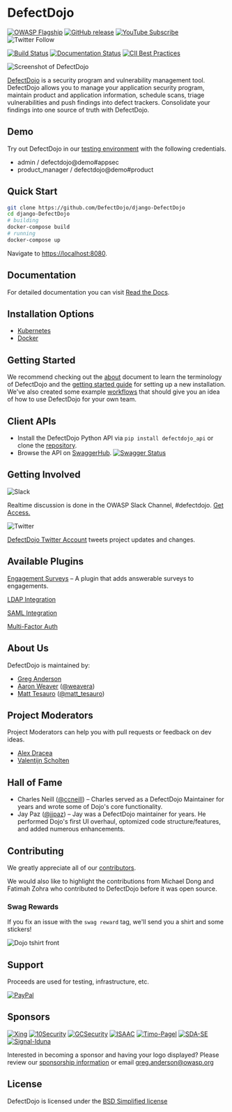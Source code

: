 # DefectDojo

[![OWASP Flagship](https://img.shields.io/badge/owasp-flagship%20project-orange.svg)](https://www.owasp.org/index.php/OWASP_DefectDojo_Project) [![GitHub release](https://img.shields.io/github/release/DefectDojo/django-DefectDojo.svg)](https://github.com/DefectDojo/django-DefectDojo) [![YouTube Subscribe](https://img.shields.io/badge/youtube-subscribe-%23c4302b.svg)](https://www.youtube.com/channel/UCWw9qzqptiIvTqSqhOFuCuQ) ![Twitter Follow](https://img.shields.io/twitter/follow/defectdojo.svg?style=social&label=Follow)

[![Build Status](https://travis-ci.org/DefectDojo/django-DefectDojo.svg?branch=master)](https://travis-ci.org/DefectDojo/django-DefectDojo) [![Documentation Status](https://readthedocs.org/projects/defectdojo/badge/?version=latest)](https://defectdojo.readthedocs.io/en/latest/?badge=latest) [![CII Best Practices](https://bestpractices.coreinfrastructure.org/projects/2098/badge)](https://bestpractices.coreinfrastructure.org/projects/2098)

![Screenshot of DefectDojo](https://raw.githubusercontent.com/DefectDojo/Documentation/master/doc/img/screenshot1.png)

[DefectDojo](https://www.defectdojo.org/) is a security program and
vulnerability management tool.
DefectDojo allows you to manage your application security program, maintain
product and application information, schedule scans, triage vulnerabilities and
push findings into defect trackers.
Consolidate your findings into one source of truth with DefectDojo.

## Demo

Try out DefectDojo in our
[testing environment](https://defectdojo.herokuapp.com/) with the following
credentials.

* admin / defectdojo@demo#appsec
* product_manager / defectdojo@demo#product

## Quick Start

```sh
git clone https://github.com/DefectDojo/django-DefectDojo
cd django-DefectDojo
# building
docker-compose build
# running
docker-compose up
```

Navigate to <https://localhost:8080>.

## Documentation

For detailed documentation you can visit
[Read the Docs](https://defectdojo.readthedocs.io/).

## Installation Options

* [Kubernetes](KUBERNETES.md)
* [Docker](DOCKER.md)

## Getting Started

We recommend checking out the
[about](https://defectdojo.readthedocs.io/en/latest/about.html) document to
learn the terminology of DefectDojo and the
[getting started guide](https://defectdojo.readthedocs.io/en/latest/getting-started.html)
for setting up a new installation.
We've also created some example
[workflows](https://defectdojo.readthedocs.io/en/latest/workflows.html) that
should give you an idea of how to use DefectDojo for your own team.

## Client APIs

* Install the DefectDojo Python API via `pip install defectdojo_api` or clone
  the [repository](https://github.com/aaronweaver/defectdojo_api).
* Browse the API on
  [SwaggerHub](https://app.swaggerhub.com/apis/DefectDojo/defect-dojo_api_v_2/1.0.0).
  [![Swagger Status](http://online.swagger.io/validator?url=https://api.swaggerhub.com/apis/DefectDojo/defect-dojo_api_v_2/1.0.0)](https://app.swaggerhub.com/apis/DefectDojo/defect-dojo_api_v_2/1.0.0)

## Getting Involved

![Slack](https://raw.githubusercontent.com/DefectDojo/Documentation/master/doc/img/slack_rgb.png)

Realtime discussion is done in the OWASP Slack Channel, #defectdojo.
[Get Access.](https://join.slack.com/t/owasp/shared_invite/enQtNjExMTc3MTg0MzU4LTViMDg1MmJiMzMwZGUxZjgxZWQ1MTE0NTBlOTBhNjhhZDIzZTZiNmEwOTJlYjdkMzAxMGVhNDkwNDNiNjZiOWQ)

![Twitter](https://raw.githubusercontent.com/DefectDojo/Documentation/master/doc/img/Twitter_Logo.png)

[DefectDojo Twitter Account](https://twitter.com/defectdojo) tweets project
updates and changes.

## Available Plugins

[Engagement Surveys](https://github.com/grendel513/defectDojo-engagement-survey)
– A plugin that adds answerable surveys to engagements.

[LDAP Integration](https://django-auth-ldap.readthedocs.io/en/latest/)

[SAML Integration](https://pypi.python.org/pypi/djangosaml2/)

[Multi-Factor Auth](https://django-mfa.readthedocs.io/en/latest/)

## About Us

DefectDojo is maintained by:

* [Greg Anderson](https://www.linkedin.com/in/g-anderson/)
* [Aaron Weaver](https://www.linkedin.com/in/aweaver/) ([@weavera](https://twitter.com/weavera))
* [Matt Tesauro](https://www.linkedin.com/in/matttesauro/) ([@matt_tesauro](https://twitter.com/matt_tesauro))


## Project Moderators

Project Moderators can help you with pull requests or feedback on dev ideas.

* [Alex Dracea](https://www.linkedin.com/in/alexandru-marin-dracea-910b51122/)
* [Valentijn Scholten](https://www.linkedin.com/in/valentijn-scholten/)

## Hall of Fame

* Charles Neill ([@ccneill](https://twitter.com/ccneill)) – Charles served as a
    DefectDojo Maintainer for years and wrote some of Dojo's core functionality.
* Jay Paz ([@jjpaz](https://twitter.com/jjpaz)) – Jay was a DefectDojo
  maintainer for years. He performed Dojo's first UI overhaul, optomized code structure/features, and added numerous enhancements.

## Contributing

We greatly appreciate all of our
[contributors](https://github.com/DefectDojo/django-DefectDojo/graphs/contributors).

We would also like to highlight the contributions from Michael Dong and Fatimah
Zohra who contributed to DefectDojo before it was open source.

### Swag Rewards

If you fix an issue with the `swag reward` tag,  we'll send you a shirt and some
stickers!

![Dojo tshirt front](https://raw.githubusercontent.com/DefectDojo/Documentation/master/doc/img/dojo_tshirt_front.png)

## Support

Proceeds are used for testing, infrastructure, etc.

[![PayPal](https://www.paypalobjects.com/en_US/i/btn/btn_donate_SM.gif)](https://www.paypal.com/cgi-bin/webscr?cmd=_donations&business=paypal%40owasp%2eorg&lc=US&item_name=OWASP%20DefectDojo&no_note=0&currency_code=USD&bn=PP%2dDonationsBF)

## Sponsors

[![Xing](https://raw.githubusercontent.com/DefectDojo/Documentation/master/doc/img/XING_logo.png)](https://corporate.xing.com/en/about-xing/security/)
[![10Security](https://raw.githubusercontent.com/DefectDojo/Documentation/master/doc/img/10Security-logo.png)](https://10security.com/services-by-technology/defectdojo-commercial-support/)
[![GCSecurity](https://raw.githubusercontent.com/DefectDojo/Documentation/master/doc/img/gc_logo_2018.png)](https://gcsec.com.br/)
[![ISAAC](https://raw.githubusercontent.com/DefectDojo/Documentation/master/doc/img/isaac.png)](https://isaac.nl "ISAAC")
[![Timo-Pagel](https://raw.githubusercontent.com/DefectDojo/Documentation/master/doc/img/timo-pagel-logo.png )](https://pagel.pro/)
[![SDA-SE](https://raw.githubusercontent.com/DefectDojo/Documentation/master/doc/img/sda-se-logo.png)](https://sda-se.com/)
[![Signal-Iduna](https://raw.githubusercontent.com/DefectDojo/Documentation/master/doc/img/signal-iduna.png)](https://signal-iduna.de/)


Interested in becoming a sponsor and having your logo displayed? Please review
our [sponsorship information](SPONSORING.md) or email greg.anderson@owasp.org

## License

DefectDojo is licensed under the [BSD Simplified license](LICENSE.md)
